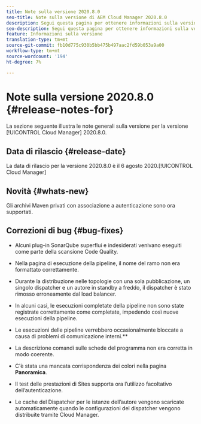 ```yaml
---
title: Note sulla versione 2020.8.0
seo-title: Note sulla versione di AEM Cloud Manager 2020.8.0
description: Segui questa pagina per ottenere informazioni sulla versione 2020.8.0 di Cloud Manager
seo-description: Segui questa pagina per ottenere informazioni sulla versione 2020.8.0 di AEM Cloud Manager
feature: Informazioni sulla versione
translation-type: tm+mt
source-git-commit: fb10d775c930b5bb475b497aac2fd59b053a9a00
workflow-type: tm+mt
source-wordcount: '194'
ht-degree: 7%

---
```


# Note sulla versione 2020.8.0 {#release-notes-for}

La sezione seguente illustra le note generali sulla versione per la versione [!UICONTROL Cloud Manager] 2020.8.0.

## Data di rilascio {#release-date}

La data di rilascio per la versione 2020.8.0 è il 6 agosto 2020.[!UICONTROL Cloud Manager]

## Novità {#whats-new}

Gli archivi Maven privati con associazione a autenticazione sono ora supportati.

## Correzioni di bug {#bug-fixes}

* Alcuni plug-in SonarQube superflui e indesiderati venivano eseguiti come parte della scansione Code Quality.

* Nella pagina di esecuzione della pipeline, il nome del ramo non era formattato correttamente.

* Durante la distribuzione nelle topologie con una sola pubblicazione, un singolo dispatcher e un autore in standby a freddo, il dispatcher è stato rimosso erroneamente dal load balancer.

* In alcuni casi, le esecuzioni completate della pipeline non sono state registrate correttamente come completate, impedendo così nuove esecuzioni della pipeline.

* Le esecuzioni delle pipeline verrebbero occasionalmente bloccate a causa di problemi di comunicazione interni.**

* La descrizione comandi sulle schede del programma non era corretta in modo coerente.

* C&#39;è stata una mancata corrispondenza dei colori nella pagina **Panoramica**.

* Il test delle prestazioni di Sites supporta ora l’utilizzo facoltativo dell’autenticazione.

* Le cache del Dispatcher per le istanze dell’autore vengono scaricate automaticamente quando le configurazioni del dispatcher vengono distribuite tramite Cloud Manager.

